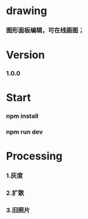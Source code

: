 # drawing
### 图形面板编辑，可在线画图；

# Version
### 1.0.0

# Start
### npm install
### npm run dev

# Processing
### 1.灰度
### 2.扩散
### 3.旧照片
